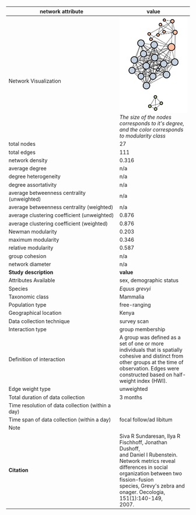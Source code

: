 network attribute|value
---|---
<img width=2500> Network Visualization | ![NetworkImage](/Networks/Visualizations/zebra_sunderesan_interaction.png) *The size of the nodes corresponds to it's degree, and the color corresponds to modularity class*
total nodes|27
total edges|111
network density|0.316
average degree|n/a
degree heterogeneity|n/a
degree assortativity|n/a
average betweenness centrality (unweighted)|n/a
average betweenness centrality (weighted)|n/a
average clustering coefficient (unweighted)|0.876
average clustering coefficient (weighted)|0.876
Newman modularity|0.203
maximum modularity|0.346
relative modularity|0.587
group cohesion|n/a
network diameter|n/a
**Study description**|**value**
Attributes Available|sex, demographic status
Species|*Equus grevyi*
Taxonomic class|Mammalia
Population type|free-ranging
Geographical location|Kenya
Data collection technique|survey scan
Interaction type|group membership
Definition of interaction|A group was defined as a set of one or more individuals that is spatially cohesive and distinct from other groups at the time of observation. Edges were constructed based on half-weight index (HWI).
Edge weight type|unweighted
Total duration of data collection|3 months
Time resolution of data collection (within a day)|
Time span of data collection (within a day)|focal follow/ad libitum
Note|
**Citation** | Siva R Sundaresan, Ilya R Fischhoff, Jonathan Dushoff, <br> and Daniel I Rubenstein. Network metrics reveal <br> differences in social organization between two fission-fusion <br> species, Grevy's zebra and onager. Oecologia, 151(1):140-149, <br> 2007.
